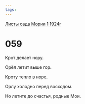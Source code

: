 ```yaml
---
tags:
---
```



[Листы сада Мории 1 1924г](/agni/1924)



# 059

Крот делает нору.   



Орёл летит выше гор.   



Кроту тепло в норе.   



Орлу холодно перед восходом.   



Но летите до счастья, родные Мои.   


